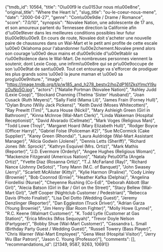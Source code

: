 {"tmdb_id": 10564, "title": "O\u00f9 le c\u0153ur nous m\u00e8ne", "original_title": "Where the Heart Is", "slug_title": "ou-le-coeur-nous-mene", "date": "2000-04-27", "genre": "Com\u00e9die / Drame / Romance", "score": "7.0/10", "synopsis": "Novalee Nation, une adolescente de 17 ans, et son amoureux partent du Tennessee direction la Californie afin d'\u00e9lever dans les meilleures conditions possibles leur futur b\u00e9b\u00e9. En cours de route, Novalee doit s'acheter une nouvelle paire de chaussures dans un Wal-Mart et le petit ami profite de cette escale \u00e0 Oklahoma pour l'abandonner l\u00e2chement.Novalee prend alors son courage \u00e0 deux mains et d\u00e9cide d'\u00e9tablir sa r\u00e9sidence dans le Wal-Mart. De nombreuses personnes viennent la soutenir, dont Lexie Coop, une infirmi\u00e8re qui se pr\u00e9occupe de son \u00e9tat de sant\u00e9. Tout cet entourage va s'efforcer de prodiguer les plus grands soins \u00e0 la jeune maman et \u00e0 sa prog\u00e9niture.", "image": "https://image.tmdb.org/t/p/w185_and_h278_bestv2/hoZdP161ZksYlmcYl9uzOuNo5O.jpg", "actors": ["Natalie Portman (Novalee Nation)", "Ashley Judd (Lexie Coop)", "Stockard Channing (Thelma 'Sister' Husband)", "Joan Cusack (Ruth Meyers)", "Sally Field (Mama Lil)", "James Frain (Forney Hull)", "Dylan Bruno (Willy Jack Pickens)", "Keith David (Moses Whitecotten)", "Ray Prewitt (Tim)", "Laura House (Nicki)", "Mary Ashleigh Green (Girl in Bathroom)", "Kinna McInroe (Wal-Mart Clerk)", "Linda Wakeman (Hospital Receptionist)", "David Alvarado (Cellmate)", "Mark Voges (Religious Man)", "Todd Lowe (Troy)", "Margaret Hoard (Mary Elizabeth Hull)", "Rodger Boyce (Officer Harry)", "Gabriel Folse (Policeman #2)", "Sue McCormick (Cake Supplier)", "Karey Green (Rhonda)", "Laura Auldridge (Wal-Mart Assistant Manager)", "Alicia Godwin (Jolene)", "Dennis Letts (Sheriff)", "Richard Jones (Mr. Sprock)", "Kathryn Esquivel (Mrs. Ortiz)", "Mark Mathis (Reporter)", "J.D. Evermore (Orderly)", "Angee Hughes (Religious Woman)", "Mackenzie Fitzgerald (Americus Nation)", "Nataly Pe\u00f1a (Angela Ortiz)", "Yvette Diaz (Rosanna Ortiz)", "T.J. McFarland (Ray)", "Richard Nance (Johnny DeSoto)", "Tony Mann (M.C. of Banquet)", "John Swasey (Jerry)", "Scarlett McAlister (Kitty)", "Kylie Harmon (Praline)", "Cody Linley (Brownie)", "Bob Coonrod (Ernie)", "Heather Kafka (Delphia)", "Angelina Fiordellisi (Nurse)", "Cheyenne Rushing (Co-Ed)", "Deborah Abbott (Bar Girl)", "Alecia Batson (Girl in Bar / Girl on the Street)", "Stacy Bellew (Wal-Mart Girl)", "Jeff Cooper (Nightclub Customer / Pedestrian)", "Rebecca Davis (Photo Finalist)", "Lisa Del Dotto (Wedding Guest)", "Jeremy Denzlinger (Reporter)", "Dan Eggleston (Truck Driver)", "Adrian Garza (Young Brownie)", "Jim Henry (Bar Room Fighter)", "Molly Howe (Lynne)", "R.C. Keene (Walmart Customer)", "K. Todd Lytle (Customer at Gas Station)", "Erica Mincks (Miss Sequoyah)", "Trevor Doyle Nelson (Partygoer)", "Bobby Shue (Wal-Mart Customer)", "Cassandra L. Small (Birthday Party Guest / Wedding Guest)", "Russell Towery (Bass Player)", "Chris Warner (Wal-Mart Employee)", "Gena West (Hospital Visitor)", "Jerry Wu (Bar Patron)", "Jason C. Young (Professor)"], "comments": [], "recommandations_id": [21349, 9587, 9263, 10691]}